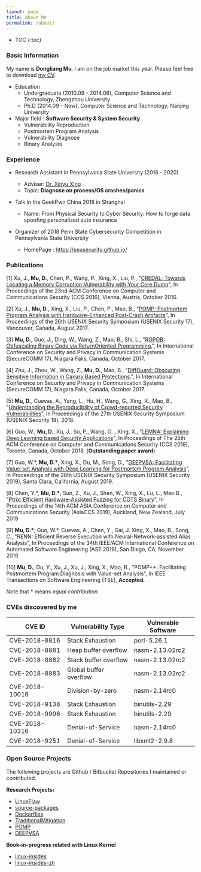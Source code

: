 ```yaml
---
layout: page
title: About Me
permalink: /about/
---
```


* TOC
{:toc}

### Basic Information

My name is **Dongliang Mu**. I am on the job market this year. Please feel free to download [my CV]({{site.url}}/files/DongliangMu_CV.pdf).

- Education 
	- Undergraduate (2010.09 - 2014.06), Computer Science and Technology, Zhengzhou University
	- Ph.D (2014.09 - Now), Computer Science and Technology, Nanjing University
- Major field : **Software Security & System Security**
	- Vulnerability Reproduction
	- Postmortem Program Analysis
	- Vulnerability Diagnose
	- Binary Analysis

### Experience

- Research Assistant in Pennsylvania State University (2016 - 2020)
	- Adviser: [Dr. Xinyu Xing](http://xinyuxing.org/)
	- Topic: **Diagnose on process/OS crashes/panics**

- Talk in the GeekPwn China 2018 in Shanghai
	- Name: From Physical Security to Cyber Security: How to forge data spoofing personalized auto insurance

- Organizer of 2018 Penn State Cybersecurity Competition in Pennsylvania State University
	- HomePage : <https://psusecurity.github.io/>

### Publications

[1] Xu, J., **Mu, D.**, Chen, P., Wang, P., Xing, X., Liu, P., "[CREDAL: Towards Locating a Memory Corruption Vulnerability with Your Core Dump]({{site.url}}/files/papers/p529-xu.pdf)", In Proceedings of the 23nd ACM Conference on Computer and Communications Security (CCS 2016), Vienna, Austria, October 2016.

[2] Xu, J., **Mu, D.**, Xing, X., Liu, P., Chen, P., Mao, B., "[POMP: Postmortem Program Analysis with Hardware-Enhanced Post-Crash Artifacts]({{site.url}}/files/papers/sec17-xu.pdf)", In Proceedings of the 26th USENIX Security Symposium (USENIX Security 17), Vancouver, Canada, August 2017.

[3] **Mu, D.**, Guo, J., Ding, W., Wang, Z., Mao, B., Shi, L., "[ROPOB: Obfuscating Binary Code via ReturnOriented Programming.]({{site.url}}/files/papers/ropob_securecomm.pdf)", In International Conference on Security and Privacy in Communication Systems (SecureCOMM 17), Niagara Falls, Canada, October 2017.

[4] Zhu, J., Zhou, W., Wang, Z., **Mu, D.**, Mao, B., "[DiffGuard: Obscuring Sensitive Information in Canary Based Protections.]({{site.url}}/files/papers/diffguard_securecomm.pdf)", In International Conference on Security and Privacy in Communication Systems (SecureCOMM 17), Niagara Falls, Canada, October 2017.

[5] **Mu, D.**, Cuevas, A., Yang, L., Hu, H., Wang, G., Xing, X., Mao, B., "[Understanding the Reproducibility of Crowd-reported Security Vulnerabilities]({{site.url}}/files/papers/sec18-mu.pdf)", In Proceedings of the 27th USENIX Security Symposium (USENIX Security 18),  2018.

[6] Guo, W., **Mu, D.**, Xu, J., Su, P., Wang, G. , Xing, X., "[LEMNA: Explaining Deep Learning based Security Applications]({{site.url}}/files/papers/ccs18.pdf)", In Proceedings of The 25th ACM Conference on Computer and Communications Security (CCS 2018), Toronto, Canada, October 2018. (**Outstanding paper award**)

[7] Guo, W.*, **Mu, D.\***, Xing, X., Du, M., Song, D., "[DEEPVSA: Facilitating Value-set Analysis with Deep Learning for Postmortem Program Analysis]({{site.url}}/files/papers/ccs18.pdf)", In Proceedings of the 28th USENIX Security Symposium (USENIX Security 2019), Santa Clara, California, August 2019.

[8] Chen, Y.*, **Mu, D.\***, Sun, Z., Xu, J., Shen, W., Xing, X., Lu, L., Mao B., "[Ptrix: Efficient Hardware-Assisted Fuzzing for COTS Binary]({{site.url}}/files/papers/ptrix.pdf)", In Proceedings of the 14th ACM ASIA Conference on Computer and Communications Security (AsiaCCS 2019), Auckland, New Zealand, July 2019

[9] **Mu, D.\***, Guo, W.*, Cuevas, A., Chen, Y., Gai, J. Xing, X., Mao, B., Song, C., "RENN: Efficient Reverse Execution with Neural-Network-assisted Alias Analysis", In Proceedings of the 34th IEEE/ACM International Conference on Automated Software Engineering (ASE 2019), San Diego, CA, November 2019.

[10] **Mu, D.**, Du, Y., Xu, J., Xu, J., Xing, X., Mao, B., "POMP++: Facilitating Postmortem Program Diagnosis with Value-set Analysis", In IEEE Transactions on Software Engineering (TSE), **Accepted**.

Note that \* means *equal contribution*

### CVEs discovered by me

|   CVE ID      | Vulnerability Type     | Vulnerable Software
| ------------- | ---------------------- | -------------------
|CVE-2018-8816  | Stack Exhaustion       | perl-5.26.1
|CVE-2018-8881  | Heap buffer overflow   | nasm-2.13.02rc2
|CVE-2018-8882  | Stack buffer overflow  | nasm-2.13.02rc2
|CVE-2018-8883  | Global buffer overflow | nasm-2.13.02rc2
|CVE-2018-10016 | Division-by-zero       | nasm-2.14rc0
|CVE-2018-9138  | Stack Exhaustion       | binutils-2.29
|CVE-2018-9996  | Stack Exhaustion       | binutils-2.29
|CVE-2018-10316 | Denial-of-Service      | nasm-2.14rc0
|CVE-2018-9251  | Denial-of-Service      | libxml2-2.9.8

### Open Source Projects

The following projects are Github / Bitbucket Repositories I maintained or contributed.

**Research Projects:**

- [LinuxFlaw](https://github.com/mudongliang/LinuxFlaw)
- [source-packages](https://github.com/mudongliang/source-packages)
- [Dockerfiles](https://github.com/mudongliang/Dockerfiles)
- [TraditionalMitigation](https://github.com/hardenedlinux/TraditionalMitigation)
- [POMP](https://github.com/junxzm1990/pomp)
- [DEEPVSA](https://github.com/Henrygwb/deepvsa)

**Book-in-progress related with Linux Kernel**

- [linux-insides](https://github.com/0xAX/linux-insides)
- [linux-insides-zh](https://github.com/MintCN/linux-insides-zh)
